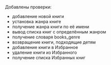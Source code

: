 Добавлены проверки:
- добавление новой книги
- установка жанра книге
- получение жанра книги по её имени
- вывод списка книг с определённым жанром
- получение словаря books_genre
- возвращение книги, подходящие детям
- добавление книги в Избранное
- удаление книги из Избранного
- получение списка Избранных книг


